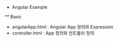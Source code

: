 * Angular Example

** Basic

 - angularApp.html : Angular App 정의와 Expression
 - controller.html : App 정의와 컨트롤러 정의